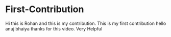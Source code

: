 # First-Contribution
Hi this is Rohan and this is my contribution.
This is my first contribution
hello anuj bhaiya thanks for this video. Very Helpful
